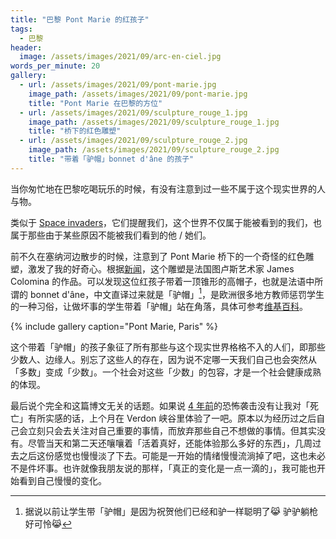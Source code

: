 ```yaml
---
title: "巴黎 Pont Marie 的红孩子"
tags:
  - 巴黎
header:
  image: /assets/images/2021/09/arc-en-ciel.jpg
words_per_minute: 20
gallery:
  - url: /assets/images/2021/09/pont-marie.jpg
    image_path: /assets/images/2021/09/pont-marie.jpg
    title: "Pont Marie 在巴黎的方位"
  - url: /assets/images/2021/09/sculpture_rouge_1.jpg
    image_path: /assets/images/2021/09/sculpture_rouge_1.jpg
    title: "桥下的红色雕塑"
  - url: /assets/images/2021/09/sculpture_rouge_2.jpg
    image_path: /assets/images/2021/09/sculpture_rouge_2.jpg
    title: "带着「驴帽」bonnet d'âne 的孩子"
---
```


当你匆忙地在巴黎吃喝玩乐的时候，有没有注意到过一些不属于这个现实世界的人与物。

类似于 [Space invaders](https://www.space-invaders.com/world/paris/)，它们提醒我们，这个世界不仅属于能被看到的我们，也属于那些由于某些原因不能被我们看到的他 / 她们。

前不久在塞纳河边散步的时候，注意到了 Pont Marie 桥下的一个奇怪的红色雕塑，激发了我的好奇心。根据[新闻](https://www.leparisien.fr/paris-75/paris-deux-nouvelles-sculptures-installees-en-douce-07-09-2020-8380170.php)，这个雕塑是法国图卢斯艺术家 James Colomina 的作品。可以发现这位红孩子带着一顶锥形的高帽子，也就是法语中所谓的 bonnet d'âne，中文直译过来就是「驴帽」[^1]，是欧洲很多地方教师惩罚学生的一种习俗，让做坏事的学生带着「驴帽」站在角落，具体可参考[维基百科](https://fr.wikipedia.org/wiki/Bonnet_d%27%C3%A2ne)。

{% include gallery caption="Pont Marie, Paris" %}

这个带着「驴帽」的孩子象征了所有那些与这个现实世界格格不入的人们，即那些少数人、边缘人。别忘了这些人的存在，因为说不定哪一天我们自己也会突然从「多数」变成「少数」。一个社会对这些「少数」的包容，才是一个社会健康成熟的体现。

最后说个完全和这篇博文无关的话题。如果说 [4 年前](/2017/06/21/bruxelles)的恐怖袭击没有让我对「死亡」有所实感的话，上个月在 Verdon 峡谷里体验了一吧。原本以为经历过之后自己会立刻只会去关注对自己重要的事情，而放弃那些自己不想做的事情。但其实没有。尽管当天和第二天还嚷嚷着「活着真好，还能体验那么多好的东西」，几周过去之后这份感觉也慢慢淡了下去。可能是一开始的情绪慢慢流淌掉了吧，这也未必不是件坏事。也许就像我朋友说的那样，「真正的变化是一点一滴的」，我可能也开始看到自己慢慢的变化。

[^1]: 据说以前让学生带「驴帽」是因为祝贺他们已经和驴一样聪明了😹 驴驴躺枪好可怜😹
